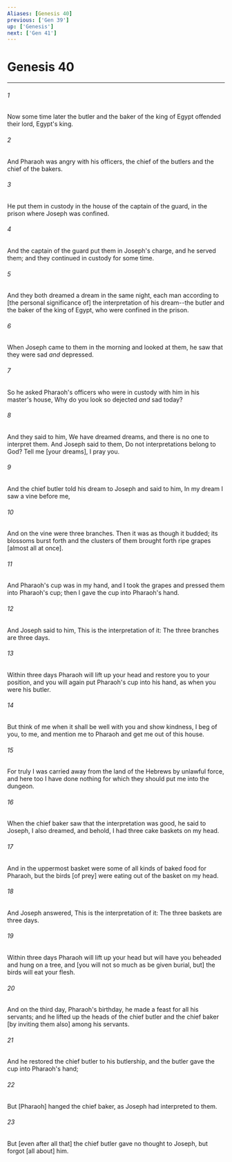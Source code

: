 ```yaml
---
Aliases: [Genesis 40]
previous: ['Gen 39']
up: ['Genesis']
next: ['Gen 41']
---
```

# Genesis 40

***














###### 1 






Now some time later the butler and the baker of the king of Egypt offended their lord, Egypt's king. 













###### 2 






And Pharaoh was angry with his officers, the chief of the butlers and the chief of the bakers. 













###### 3 






He put them in custody in the house of the captain of the guard, in the prison where Joseph was confined. 













###### 4 






And the captain of the guard put them in Joseph's charge, and he served them; and they continued in custody for some time. 













###### 5 






And they both dreamed a dream in the same night, each man according to [the personal significance of] the interpretation of his dream--the butler and the baker of the king of Egypt, who were confined in the prison. 













###### 6 






When Joseph came to them in the morning and looked at them, he saw that they were sad _and_ depressed. 













###### 7 






So he asked Pharaoh's officers who were in custody with him in his master's house, Why do you look so dejected _and_ sad today? 













###### 8 






And they said to him, We have dreamed dreams, and there is no one to interpret them. And Joseph said to them, Do not interpretations belong to God? Tell me [your dreams], I pray you. 













###### 9 






And the chief butler told his dream to Joseph and said to him, In my dream I saw a vine before me, 













###### 10 






And on the vine were three branches. Then it was as though it budded; its blossoms burst forth and the clusters of them brought forth ripe grapes [almost all at once]. 













###### 11 






And Pharaoh's cup was in my hand, and I took the grapes and pressed them into Pharaoh's cup; then I gave the cup into Pharaoh's hand. 













###### 12 






And Joseph said to him, This is the interpretation of it: The three branches are three days. 













###### 13 






Within three days Pharaoh will lift up your head and restore you to your position, and you will again put Pharaoh's cup into his hand, as when you were his butler. 













###### 14 






But think of me when it shall be well with you and show kindness, I beg of you, to me, and mention me to Pharaoh and get me out of this house. 













###### 15 






For truly I was carried away from the land of the Hebrews by unlawful force, and here too I have done nothing for which they should put me into the dungeon. 













###### 16 






When the chief baker saw that the interpretation was good, he said to Joseph, I also dreamed, and behold, I had three cake baskets on my head. 













###### 17 






And in the uppermost basket were some of all kinds of baked food for Pharaoh, but the birds [of prey] were eating out of the basket on my head. 













###### 18 






And Joseph answered, This is the interpretation of it: The three baskets are three days. 













###### 19 






Within three days Pharaoh will lift up your head but will have you beheaded and hung on a tree, and [you will not so much as be given burial, but] the birds will eat your flesh. 













###### 20 






And on the third day, Pharaoh's birthday, he made a feast for all his servants; and he lifted up the heads of the chief butler and the chief baker [by inviting them also] among his servants. 













###### 21 






And he restored the chief butler to his butlership, and the butler gave the cup into Pharaoh's hand; 













###### 22 






But [Pharaoh] hanged the chief baker, as Joseph had interpreted to them. 













###### 23 






But [even after all that] the chief butler gave no thought to Joseph, but forgot [all about] him.
